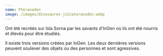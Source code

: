 ```yaml
---
name: Ptéranodon
image: /images/dinosaures-js2/pteranodon.webp
---
```

Ont été recréés sur Isla Sorna par les savants d'InGen où ils ont été nourris et élevés pour être étudiés.

Il existe trois versions créées par InGen. Les deux dernières versions peuvent soulever des objets ou des personnes et sont agressives.
